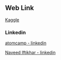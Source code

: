 ## Web Link

[Kaggle](https://www.kaggle.com/)  


### Linkedin

[atomcamp - linkedin](https://www.linkedin.com/company/atom-camp/)

[Naveed Iftikhar - linkedin](https://www.linkedin.com/in/navift/)

